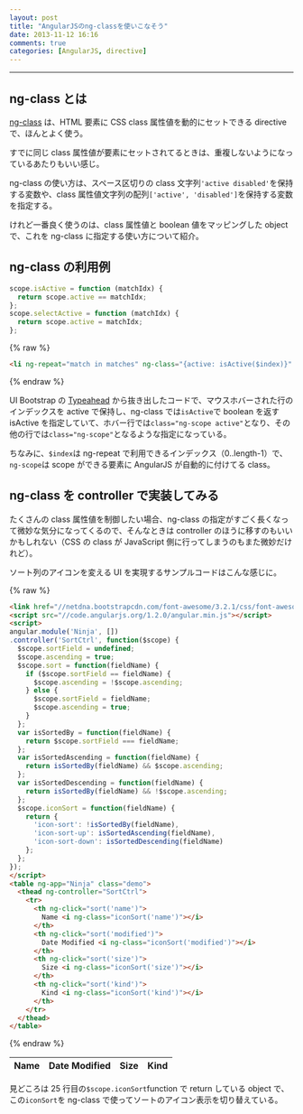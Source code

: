 ```yaml
---
layout: post
title: "AngularJSのng-classを使いこなそう"
date: 2013-11-12 16:16
comments: true
categories: [AngularJS, directive]
---
```

---
## ng-class とは
[ng-class](http://docs.angularjs.org/api/ng.directive:ngClass) は、HTML 要素に CSS class 属性値を動的にセットできる directive で、ほんとよく使う。

すでに同じ class 属性値が要素にセットされてるときは、重複しないようになっているあたりもいい感じ。

ng-class の使い方は、スペース区切りの class 文字列`'active disabled'`を保持する変数や、class 属性値文字列の配列`['active', 'disabled']`を保持する変数を指定する。

けれど一番良く使うのは、class 属性値と boolean 値をマッピングした object で、これを ng-class に指定する使い方について紹介。

<!-- more -->

## ng-class の利用例

``` javascript link
scope.isActive = function (matchIdx) {
  return scope.active == matchIdx;
};
scope.selectActive = function (matchIdx) {
  return scope.active = matchIdx;
};
```

{% raw %}
``` html template
<li ng-repeat="match in matches" ng-class="{active: isActive($index)}" ng-mouseenter="selectActive($index)">
```
{% endraw %}

UI Bootstrap の [Typeahead](http://angular-ui.github.io/bootstrap/#/typeahead) から抜き出したコードで、マウスホバーされた行のインデックスを active で保持し、ng-class では`isActive`で boolean を返す isActive を指定していて、ホバー行では`class="ng-scope active"`となり、その他の行では`class="ng-scope"`となるような指定になっている。

ちなみに、`$index`は ng-repeat で利用できるインデックス（0..length-1）で、`ng-scope`は scope ができる要素に AngularJS が自動的に付けてる class。

## ng-class を controller で実装してみる
たくさんの class 属性値を制御したい場合、ng-class の指定がすごく長くなって微妙な気分になってくるので、そんなときは controller のほうに移すのもいいかもしれない（CSS の class が JavaScript 側に行ってしまうのもまた微妙だけれど）。

ソート列のアイコンを変える UI を実現するサンプルコードはこんな感じに。

{% raw %}
``` html
<link href="//netdna.bootstrapcdn.com/font-awesome/3.2.1/css/font-awesome.css" rel="stylesheet">
<script src="//code.angularjs.org/1.2.0/angular.min.js"></script>
<script>
angular.module('Ninja', [])
.controller('SortCtrl', function($scope) {
  $scope.sortField = undefined;
  $scope.ascending = true;
  $scope.sort = function(fieldName) {
    if ($scope.sortField == fieldName) {
      $scope.ascending = !$scope.ascending;
    } else {
      $scope.sortField = fieldName;
      $scope.ascending = true;
    }
  };
  var isSortedBy = function(fieldName) {
    return $scope.sortField === fieldName;
  };
  var isSortedAscending = function(fieldName) {
    return isSortedBy(fieldName) && $scope.ascending;
  };
  var isSortedDescending = function(fieldName) {
    return isSortedBy(fieldName) && !$scope.ascending;
  };
  $scope.iconSort = function(fieldName) {
    return {
      'icon-sort': !isSortedBy(fieldName),
      'icon-sort-up': isSortedAscending(fieldName),
      'icon-sort-down': isSortedDescending(fieldName)
    };
  };
});
</script>
<table ng-app="Ninja" class="demo">
  <thead ng-controller="SortCtrl">
    <tr>
      <th ng-click="sort('name')">
        Name <i ng-class="iconSort('name')"></i>
      </th>
      <th ng-click="sort('modified')">
        Date Modified <i ng-class="iconSort('modified')"></i>
      </th>
      <th ng-click="sort('size')">
        Size <i ng-class="iconSort('size')"></i>
      </th>
      <th ng-click="sort('kind')">
        Kind <i ng-class="iconSort('kind')"></i>
      </th>
    </tr>
  </thead>
</table>
```
{% endraw %}

<link href="//netdna.bootstrapcdn.com/font-awesome/3.2.1/css/font-awesome.css" rel="stylesheet">
<script src="//code.angularjs.org/1.2.0/angular.min.js"></script>
<script>
angular.module('Ninja', [])
.controller('SortCtrl', function($scope) {
  $scope.sortField = undefined;
  $scope.ascending = true;
  $scope.sort = function(fieldName) {
    if ($scope.sortField == fieldName) {
      $scope.ascending = !$scope.ascending;
    } else {
      $scope.sortField = fieldName;
      $scope.ascending = true;
    }
  };
  var isSortedBy = function(fieldName) {
    return $scope.sortField === fieldName;
  };
  var isSortedAscending = function(fieldName) {
    return isSortedBy(fieldName) && $scope.ascending;
  };
  var isSortedDescending = function(fieldName) {
    return isSortedBy(fieldName) && !$scope.ascending;
  };
  $scope.iconSort = function(fieldName) {
    return {
      'icon-sort': !isSortedBy(fieldName),
      'icon-sort-up': isSortedAscending(fieldName),
      'icon-sort-down': isSortedDescending(fieldName)
    };
  };
});
</script>
<table ng-app="Ninja" class="demo">
  <thead ng-controller="SortCtrl">
    <tr>
      <th ng-click="sort('name')">
        Name <i ng-class="iconSort('name')"></i>
      </th>
      <th ng-click="sort('modified')">
        Date Modified <i ng-class="iconSort('modified')"></i>
      </th>
      <th ng-click="sort('size')">
        Size <i ng-class="iconSort('size')"></i>
      </th>
      <th ng-click="sort('kind')">
        Kind <i ng-class="iconSort('kind')"></i>
      </th>
    </tr>
  </thead>
</table>

見どころは 25 行目の`$scope.iconSort`function で return している object で、この`iconSort`を ng-class で使ってソートのアイコン表示を切り替えている。